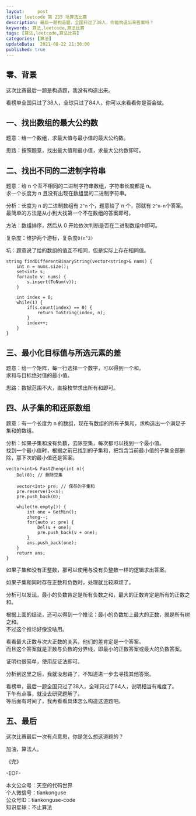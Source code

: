 ```yaml
---   
layout:     post  
title: leetcode 第 255 场算法比赛  
description: 最后一题构造题，全国只过了38人，你能构造出来答案吗？   
keywords: 算法,leetcode,算法比赛  
tags: [算法,leetcode,算法比赛]    
categories: [算法]  
updateData:  2021-08-22 21:30:00  
published: true  
---  
```



## 零、背景  


这次比赛最后一题是构造题，我没有构造出来。  


看榜单全国只过了38人，全球只过了84人，你可以来看看你是否会做。  



## 一、找出数组的最大公约数  


题意：给一个数组，求最大值与最小值的最大公约数。  


思路：按照题意，找出最大值和最小值，求最大公约数即可。  


## 二、找出不同的二进制字符串  


题意：给 n 个互不相同的二进制字符串数组，字符串长度都是 n。  
求一个长度为 n 且没有出现在数组里的二进制字符串。  


分析：长度为 n 的二进制数组有 `2^n` 个，题意给了 n 个，那就有 `2^n-n`个答案。  
最简单的方法是从小到大找第一个不在数组的答案即可。  


方法：数组排序，然后从 0 开始依次判断是否在二进制数组中即可。  


复杂度：维护两个游标，复杂度`O(n^2)`  


坑：题意说了给的数组的值互不相同，但是实际上存在相同值。  


```
string findDifferentBinaryString(vector<string>& nums) {
    int n = nums.size();
    set<int> s;
    for(auto v: nums) {
        s.insert(ToNum(v));
    }

    int index = 0;
    while(1) {
        if(s.count(index) == 0) {
            return ToString(index, n);
        }
        index++;
    }
}
```

## 三、最小化目标值与所选元素的差  


题意：给一个矩阵，每一行选择一个数字，可以得到一个和。  
求和与目标绝对值的最小值。  


思路：数据范围不大，直接枚举求出所有和即可。  



## 四、从子集的和还原数组  


题意：有一个长度为 n 的数组，现在有数组的所有子集和，求构造出一个满足子集和的数组。  


分析：如果子集和没有负数，去除空集，每次都可以找到一个最小值。  
找到一个最小值时，根据之前已找到的子集和，把包含当前最小值的子集全部删除，那下次的最小值还是答案。  


```
vector<int>& FastZheng(int n){
    Del(0); // 删除空集

    vector<int> pre; // 保存的子集和
    pre.reserve(1<<n);
    pre.push_back(0);

    while(!m.empty()) {
        int one = GetMin();
        zheng--;
        for(auto v: pre) {
            Del(v + one);
            pre.push_back(v + one);
        }
        ans.push_back(one);
    }
    return ans;
}
```


如果子集和没有正整数，那可以使用与没有负整数一样的逻辑求出答案。  



如果子集和同时存在正数和负数时，处理就比较麻烦了。  


分析可以发现，最小的负数肯定是所有负数之和，最大的正数肯定是所有的正数之和。  


根据上面的结论，还可以得到一个推论：最小的负数加上最大的正数，就是所有树之和。  
不过这个推论好像没啥用。  


看看最大正数与次大正数的关系，他们的差肯定是一个答案。  
而且这个答案就是正数与负数的分界线，即最小的正数答案或最大的负数答案。  


证明也很简单，使用反证法即可。  


分析到这里之后，我就没思路了，不知道进一步去寻找其他答案。  


看榜单，最后一题全国只过了38人，全球只过了84人，说明相当有难度了。  
下午有点事，就没去研究题解了。  
等后面有时间了，我再看看具体怎么构造这道题吧。  



## 五、最后  


这次比赛最后一次有点意思，你是怎么想这道题的？  



加油，算法人。  


《完》  


-EOF-  



本文公众号：天空的代码世界  
个人微信号：tiankonguse  
公众号ID：tiankonguse-code  
知识星球：不止算法  

